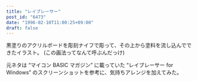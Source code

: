 ```yaml
---
title: "レイブレーサー"
post_id: "6473"
date: "1996-02-10T11:00:25+09:00"
draft: false
---
```



黒塗りのアクリルボードを彫刻ナイフで彫って、その上から塗料を流し込んでできたイラスト。
(この画法ってなんて呼ぶんだっけ)

元ネタは “マイコン BASIC マガジン” に載っていた “レイブレーサー for Windows” のスクリーンショットを参考に、気持ちアレンジを加えてみた。
